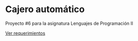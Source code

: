 # Cajero automático

Proyecto #6 para la asignatura Lenguajes de Programación II

[Ver requerimientos](Requeriments.md)
